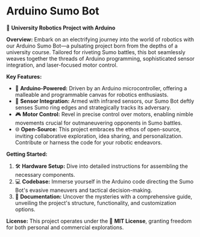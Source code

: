 # Arduino Sumo Bot

🤖 **University Robotics Project with Arduino**

**Overview:**
Embark on an electrifying journey into the world of robotics with our Arduino Sumo Bot—a pulsating project born from the depths of a university course. Tailored for riveting Sumo battles, this bot seamlessly weaves together the threads of Arduino programming, sophisticated sensor integration, and laser-focused motor control.

**Key Features:**
- 🔄 **Arduino-Powered:** Driven by an Arduino microcontroller, offering a malleable and programmable canvas for robotics enthusiasts.
- 📡 **Sensor Integration:** Armed with infrared sensors, our Sumo Bot deftly senses Sumo ring edges and strategically tracks its adversary.
- 🎮 **Motor Control:** Revel in precise control over motors, enabling nimble movements crucial for outmaneuvering opponents in Sumo battles.
- 🌐 **Open-Source:** This project embraces the ethos of open-source, inviting collaborative exploration, idea sharing, and personalization. Contribute or harness the code for your robotic endeavors.

**Getting Started:**
1. 🛠️ **Hardware Setup:** Dive into detailed instructions for assembling the necessary components.
2. 💻 **Codebase:** Immerse yourself in the Arduino code directing the Sumo Bot's evasive maneuvers and tactical decision-making.
3. 📘 **Documentation:** Uncover the mysteries with a comprehensive guide, unveiling the project's structure, functionality, and customization options.

**License:**
This project operates under the 📜 **MIT License**, granting freedom for both personal and commercial explorations.
